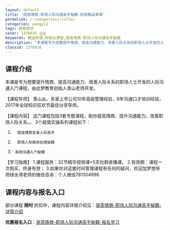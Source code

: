 ```yaml
---
layout: default
title: '提高情商-职场人际沟通高手秘籍-网易精品单课'
permalink: /:categories/:title/
categories: wangyi2
tags: 网易提供
cover: 1376016.jpg
keywords: 精选网课,网易云课堂,提高情商-职场人际沟通高手秘籍
description: "本课是专为想要提升情商、提高沟通能力、改善人际关系的职场人士开发的人际沟通入门课程，由达梦教育创始人青山老师开发。【课程导师】青山焱，多家上市公司10年高级管理经验，8年沟通口才培训经验，2"
classid: 1376016
---
```


## 课程介绍

本课是专为想要提升情商、提高沟通能力、改善人际关系的职场人士开发的人际沟通入门课程，由达梦教育创始人青山老师开发。

【课程导师】
青山焱，多家上市公司10年高级管理经验，8年沟通口才培训经验，2017年全球知识狂欢节最佳分享导师。

【课程内容】
这门课程包括3套专题课程，助你提高情商、提升沟通能力、改善职场人际关系。。
3个超值实操系列课程如下：
1.       提高情商变身人际高手
2.       职场人际麻烦处理秘籍
3.      高效沟通入门秘籍

【学习指南】
1.课程服务：32节精华视频课+5天社群直播课。
2.有效期：课程一次购买，终身有效；
3.如果你对这套时间管理课程有任何的疑问，欢迎加梦想导师绿水湾老师的微信咨询：个人微信781304996

## 课程内容与报名入口

部分课程 **限时** 折扣中，课程内容详细介绍见：[提高情商-职场人际沟通高手秘籍-详情介绍](https://study.163.com/course/introduction/1376016.htm?share=1&shareId=1025206652&utm_campaign=share&utm_medium=iphoneShare&utm_source=&utm_u=1025206652)

**优惠报名入口**：[提高情商-职场人际沟通高手秘籍-报名学习](https://study.163.com/course/introduction/1376016.htm?share=1&shareId=1025206652&utm_campaign=share&utm_medium=iphoneShare&utm_source=&utm_u=1025206652)

